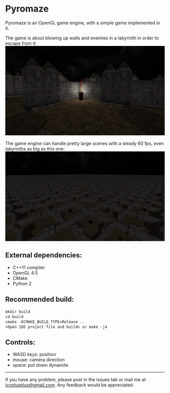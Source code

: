 Pyromaze
=============

Pyromaze is an OpenGL game engine, with a simple game implemented in it.

The game is about blowing up walls and enemies in a labyrinth in order to escape from it:
![screenshot](screenshots/dynamite.png)

The game engine can handle pretty large scenes with a steady 60 fps, even labyrinths as big as this one:
![screenshot](screenshots/large_scene.png)

External dependencies:
----------------------
* C++11 compiler
* OpenGL 4.5
* CMake
* Python 2

Recommended build:
------------------
```
mkdir build
cd build
cmake -DCMAKE_BUILD_TYPE=Release ..
<Open IDE project file and build> or make -j4
```

Controls:
----------------------------------------------------
* WASD keys: position
* mouse: camera direction
* space: put down dynamite


----------------------
If you have any problem, please post in the issues tab or mail me at icyplusplus@gmail.com. Any feedback would be appreciated.

